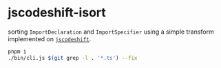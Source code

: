 # jscodeshift-isort

sorting `ImportDeclaration` and `ImportSpecifier` using a simple transform implemented on [`jscodeshift`](https://github.com/facebook/jscodeshift).

```sh
pnpm i
./bin/cli.js $(git grep -l . '*.ts') --fix
```
